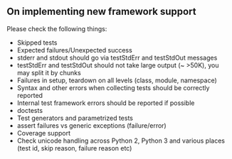 On implementing new framework support
-------------------------------------

Please check the following things:

* Skipped tests
* Expected failures/Unexpected success
* stderr and stdout should go via testStdErr and testStdOut messages
* testStdErr and testStdOut should not take large output (~ >50K), you may split it by chunks
* Failures in setup, teardown on all levels (class, module, namespace)
* Syntax and other errors when collecting tests should be correctly reported
* Internal test framework errors should be reported if possible
* doctests
* Test generators and parametrized tests 
* assert failures vs generic exceptions (failure/error)
* Coverage support
* Check unicode handling across Python 2, Python 3 and various places (test id, skip reason, failure reason etc)
